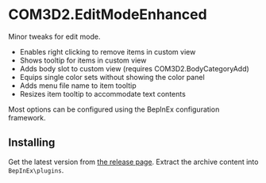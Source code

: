 # COM3D2.EditModeEnhanced

Minor tweaks for edit mode.

- Enables right clicking to remove items in custom view
- Shows tooltip for items in custom view
- Adds body slot to custom view (requires COM3D2.BodyCategoryAdd)
- Equips single color sets without showing the color panel
- Adds menu file name to item tooltip
- Resizes item tooltip to accommodate text contents

Most options can be configured using the BepInEx configuration framework.

## Installing

Get the latest version from [the release page](../../releases/latest). Extract the archive content into `BepInEx\plugins`.
